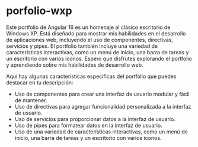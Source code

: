 # porfolio-wxp
Este portfolio de Angular 16 es un homenaje al clásico escritorio de Windows XP. Está diseñado para mostrar mis habilidades en el desarrollo de aplicaciones web, incluyendo el uso de componentes, directivas, servicios y pipes. El portfolio también incluye una variedad de características interactivas, como un menú de inicio, una barra de tareas y un escritorio con varios iconos. Espero que disfrutes explorando el portfolio y aprendiendo sobre mis habilidades de desarrollo web. 

Aquí hay algunas características específicas del portfolio que puedes destacar en tu descripción:

 - Uso de componentes para crear una interfaz de usuario modular y fácil de mantener.
 - Uso de directivas para agregar funcionalidad personalizada a la interfaz de usuario.
 - Uso de servicios para proporcionar datos a la interfaz de usuario.
 - Uso de pipes para formatear datos en la interfaz de usuario.
 - Uso de una variedad de características interactivas, como un menú de inicio, una barra de tareas y un escritorio con varios iconos.
